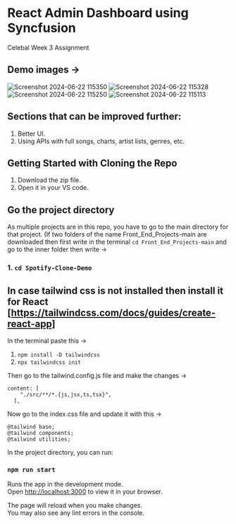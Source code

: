 # React Admin Dashboard using Syncfusion

Celebal Week 3 Assignment

## Demo images ->

![Screenshot 2024-06-22 115350](https://github.com/00Pratik-Biswas00/Front_End_Projects/assets/114896796/e35fcbf6-3a54-426b-a92c-c118af8b55c9)
![Screenshot 2024-06-22 115328](https://github.com/00Pratik-Biswas00/Front_End_Projects/assets/114896796/2b08dd3d-2266-4787-9913-a195f5ba8344)
![Screenshot 2024-06-22 115250](https://github.com/00Pratik-Biswas00/Front_End_Projects/assets/114896796/2b62423e-1f7c-4ad9-941d-e5ce18e73eb8)
![Screenshot 2024-06-22 115113](https://github.com/00Pratik-Biswas00/Front_End_Projects/assets/114896796/1b6bea30-9657-417c-aba4-82b71ec95c73)


## Sections that can be improved further:

1. Better UI.
2. Using APIs with full songs, charts, artist lists, genres, etc.

## Getting Started with Cloning the Repo

1. Download the zip file.
1. Open it in your VS code.

## Go the project directory

As multiple projects are in this repo, you have to go to the main directory for that project. (If two folders of the name Front_End_Projects-main are downloaded then first write in the terminal `cd Front_End_Projects-main` and go to the inner folder then write ->

### 1. `cd Spotify-Clone-Demo`

## In case tailwind css is not installed then install it for React [https://tailwindcss.com/docs/guides/create-react-app]

In the terminal paste this ->

1. `npm install -D tailwindcss`
2. `npx tailwindcss init`

Then go to the tailwind.config.js file and make the changes ->

```
content: [
    "./src/**/*.{js,jsx,ts,tsx}",
  ],
```

Now go to the index.css file and update it with this ->

```
@tailwind base;
@tailwind components;
@tailwind utilities;
```

In the project directory, you can run:

### `npm run start`

Runs the app in the development mode.\
Open [http://localhost:3000](http://localhost:3000) to view it in your browser.

The page will reload when you make changes.\
You may also see any lint errors in the console.
